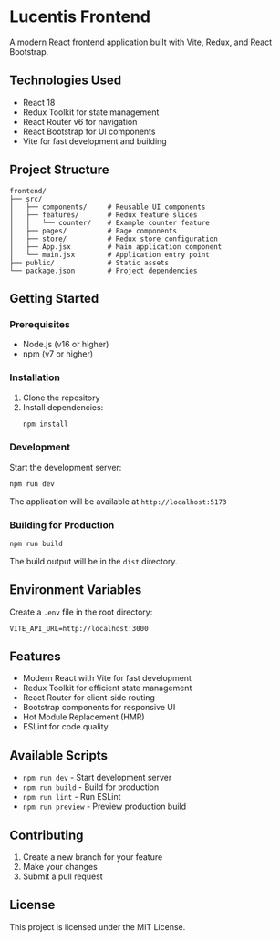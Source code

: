 # Lucentis Frontend

A modern React frontend application built with Vite, Redux, and React Bootstrap.

## Technologies Used

- React 18
- Redux Toolkit for state management
- React Router v6 for navigation
- React Bootstrap for UI components
- Vite for fast development and building

## Project Structure

```
frontend/
├── src/
│   ├── components/     # Reusable UI components
│   ├── features/       # Redux feature slices
│   │   └── counter/    # Example counter feature
│   ├── pages/          # Page components
│   ├── store/          # Redux store configuration
│   ├── App.jsx         # Main application component
│   └── main.jsx        # Application entry point
├── public/             # Static assets
└── package.json        # Project dependencies
```

## Getting Started

### Prerequisites

- Node.js (v16 or higher)
- npm (v7 or higher)

### Installation

1. Clone the repository
2. Install dependencies:
   ```bash
   npm install
   ```

### Development

Start the development server:
```bash
npm run dev
```

The application will be available at `http://localhost:5173`

### Building for Production

```bash
npm run build
```

The build output will be in the `dist` directory.

## Environment Variables

Create a `.env` file in the root directory:
```
VITE_API_URL=http://localhost:3000
```

## Features

- Modern React with Vite for fast development
- Redux Toolkit for efficient state management
- React Router for client-side routing
- Bootstrap components for responsive UI
- Hot Module Replacement (HMR)
- ESLint for code quality

## Available Scripts

- `npm run dev` - Start development server
- `npm run build` - Build for production
- `npm run lint` - Run ESLint
- `npm run preview` - Preview production build

## Contributing

1. Create a new branch for your feature
2. Make your changes
3. Submit a pull request

## License

This project is licensed under the MIT License.
